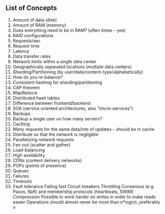 ## List of Concepts

1. Amount of data (disk)
2. Amount of RAM (memory)
3. Does everything need to be in RAM? (often times – yes)
4. RAID configurations
5. Requests/sec
6. Request time
7. Latency
8. Data transfer rates
9. Network limits within a single data center
10. Geographically separated locations (multiple data centers)
11. Sharding/Partitioning (by user/date/content-type/alphabetically)
12. How do you re-balance?
13. Consistent hashing for sharding/partitioning
14. CAP theorem
15. MapReduce
16. Distributed hash tables
17. Difference between frontend/backend
18. SOA (service oriented architectures, also “micro-services”)
19. Backups
20. Backup a single user on how many servers?
21. Caching
22. Many requests for the same data/lots of updates – should be in cache
23. Distribute so that the network is negligible
24. Parallelizing network requests
25. Fan-out (scatter and gather)
26. Load-balancing
27. High availability
28. CDNs (content delivery networks)
29. POPs (points of presence)
30. Queues
31. Failures
32. Timeouts
33. Fault tolerance
Failing fast
Circuit breakers
Throttling
Consensus (e.g. Paxos, Raft) and membership protocols (heartbeats, SWIM)
Compression
Possible to work harder on writes in order to make reads easier
Operations should almost never be more than n*log(n), preferably n